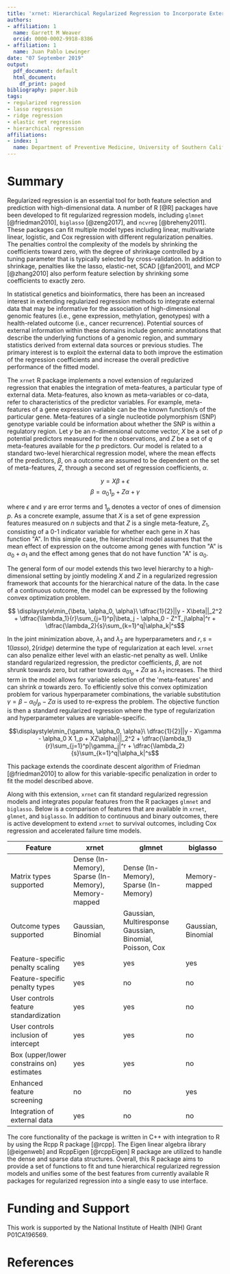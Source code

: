 ```yaml
---
title: 'xrnet: Hierarchical Regularized Regression to Incorporate External Data'
authors:
- affiliation: 1
  name: Garrett M Weaver
  orcid: 0000-0002-9918-8386
- affiliation: 1
  name: Juan Pablo Lewinger
date: "07 September 2019"
output:
  pdf_document: default
  html_document:
    df_print: paged
bibliography: paper.bib
tags:
- regularized regression
- lasso regression
- ridge regression
- elastic net regression
- hierarchical regression
affiliations:
- index: 1
  name: Department of Preventive Medicine, University of Southern California
---
```


# Summary

Regularized regression is an essential tool for both feature selection and prediction with high-dimensional data. A number of R [@R] packages have been developed to fit regularized regression models, including ``glmnet`` [@friedman2010], ``biglasso`` [@zeng2017], and ``ncvreg`` [@breheny2011]. These packages can fit multiple model types including linear, multivariate linear, logistic, and Cox regression with different regularization penalties. The penalties control the complexity of the models by shrinking the coefficients toward zero, with the degree of shrinkage controlled by a tuning parameter that is typically selected by cross-validation. In addition to shrinkage, penalties like the lasso, elastic-net, SCAD [@fan2001], and MCP [@zhang2010] also perform feature selection by shrinking some coefficients to exactly zero. 

In statistical genetics and bioinformatics, there has been an increased interest in extending regularized regression methods to integrate external data that may be informative for the association of high-dimensional genomic features (i.e., gene expression, methylation, genotypes) with a health-related outcome (i.e., cancer recurrence). Potential sources of external information within these domains include genomic annotations that describe the underlying functions of a genomic region, and summary statistics derived from external data sources or previous studies. The primary interest is to exploit the external data to both improve the estimation of the regression coefficients and increase the overall predictive performance of the fitted model.

The ``xrnet`` R package implements a novel extension of regularized regression that enables the integration of meta-features, a particular type of external data. Meta-features, also known as meta-variables or co-data, refer to characteristics of the predictor variables. For example, meta-features of a gene expression variable can be the known function/s of the particular gene. Meta-features of a single nucleotide polymorphism (SNP) genotype variable could be information about whether the SNP is within a regulatory region. Let $y$ be an $n$-dimensional outcome vector, $X$ be a set of $p$ potential predictors measured for the $n$ observations, and $Z$ be a set of $q$ meta-features available for the $p$ predictors. Our model is related to a standard two-level hierarchical regression model, where the mean effects of the predictors, $\beta$, on a outcome are assumed to be dependent on the set of meta-features, $Z$, through a second set of regression coefficients, $\alpha$.

$$y = X\beta + \epsilon$$
$$\beta = \alpha_0 1_p + Z\alpha + \gamma$$

where $\epsilon$ and $\gamma$ are error terms and $1_p$ denotes a vector of ones of dimension $p$. As a concrete example, assume that $X$ is a set of gene expression features measured on $n$ subjects and that $Z$ is a single meta-feature, $Z_1$, consisting of a 0-1 indicator variable for whether each gene in $X$ has function "A". In this simple case, the hierarchical model assumes that the mean effect of expression on the outcome among genes with function "A" is $\alpha_0 +\alpha_1$ and the effect among genes that do not have function "A" is $\alpha_0$. 

The general form of our model extends this two level hierarchy to a high-dimensional setting by jointly modeling $X$ and $Z$ in a regularized regression framework that accounts for the hierarchical nature of the data. In the case of a continuous outcome, the model can be expressed by the following convex optimization problem.

$$ \displaystyle\min_{\beta, \alpha_0, \alpha}\ \dfrac{1}{2}||y - X\beta||_2^2 + \dfrac{\lambda_1}{r}\sum_{j=1}^p|\beta_j - \alpha_0 - Z^T_j\alpha|^r + \dfrac{\lambda_2}{s}\sum_{k=1}^q|\alpha_k|^s$$

In the joint minimization above, $\lambda_1$ and $\lambda_2$ are hyperparameters and $r, s = 1 (lasso), 2(ridge)$ determine the type of regularization at each level. ``xrnet`` can also penalize either level with an elastic-net penalty as well. Unlike standard regularized regression, the predictor coefficients, $\beta$, are not shrunk towards zero, but rather towards $\alpha_01_p + Z\alpha$ as $\lambda_1$ increases. The third term in the model allows for variable selection of the 'meta-features' and can shrink $\alpha$ towards zero. To efficiently solve this convex optimization problem for various hyperparameter combinations, the variable substitution $\gamma = \beta - \alpha_0I_p - Z\alpha$ is used to re-express the problem. The objective function is then a standard regularized regression where the type of regularization and hyperparameter values are variable-specific.

$$\displaystyle\min_{\gamma, \alpha_0, \alpha}\ \dfrac{1}{2}||y - X\gamma - \alpha_0 X 1_p + XZ\alpha)||_2^2 + \dfrac{\lambda_1}{r}\sum_{j=1}^p|\gamma_j|^r + \dfrac{\lambda_2}{s}\sum_{k=1}^q|\alpha_k|^s$$

This package extends the coordinate descent algorithm of Friedman [@friedman2010] to allow for this variable-specific penalization in order to fit the model described above. 

Along with this extension, ``xrnet`` can fit standard regularized regression models and integrates popular features from the R packages ``glmnet`` and ``biglasso``. Below is a comparison of features that are available in ``xrnet``, ``glmnet``, and ``biglasso``. In addition to continuous and binary outcomes, there is active development to extend ``xrnet`` to survival outcomes, including Cox regression and accelerated failure time models.

| Feature | xrnet | glmnet | biglasso |
|---------|-------|--------|----------|
| Matrix types supported | Dense (In-Memory), Sparse (In-Memory), Memory-mapped | Dense (In-Memory), Sparse (In-Memory) | Memory-mapped |
| Outcome types supported | Gaussian, Binomial | Gaussian, Multiresponse Gaussian, Binomial, Poisson, Cox | Gaussian, Binomial |
| Feature-specific penalty scaling | yes | yes | yes |
| Feature-specific penalty types | yes | no | no |
| User controls feature standardization | yes | yes | no |
| User controls inclusion of intercept | yes | yes | no |
| Box (upper/lower constrains on) estimates | yes | yes | no |
| Enhanced feature screening | no | no | yes |
| Integration of external data | yes | no | no |

The core functionality of the package is written in C++ with integration to R by using the Rcpp R package [@rcpp]. The Eigen linear algebra library [@eigenweb] and RcppEigen [@rcppEigen] R package are utilized to handle the dense and sparse data structures. Overall, this R package aims to provide a set of functions to fit and tune hierarchical regularized regression models and unifies some of the best features from currently available R packages for regularized regression into a single easy to use interface.

# Funding and Support

This work is supported by the National Institute of Health (NIH) Grant P01CA196569.

# References
